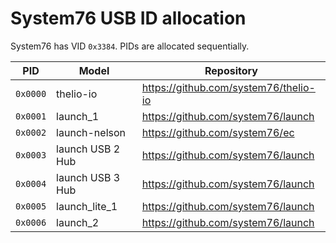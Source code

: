 # System76 USB ID allocation

System76 has VID `0x3384`. PIDs are allocated sequentially.

| PID      | Model            | Repository                            |
| -------- | ---------------- | ------------------------------------- |
| `0x0000` | thelio-io        | https://github.com/system76/thelio-io |
| `0x0001` | launch_1         | https://github.com/system76/launch    |
| `0x0002` | launch-nelson    | https://github.com/system76/ec        |
| `0x0003` | launch USB 2 Hub | https://github.com/system76/launch    |
| `0x0004` | launch USB 3 Hub | https://github.com/system76/launch    |
| `0x0005` | launch_lite_1    | https://github.com/system76/launch    |
| `0x0006` | launch_2         | https://github.com/system76/launch    |
